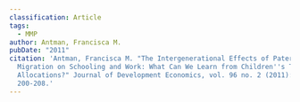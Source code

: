 ```yaml
---
classification: Article
tags:
  - MMP
author: Antman, Francisca M.
pubDate: "2011"
citation: 'Antman, Francisca M. "The Intergenerational Effects of Paternal
  Migration on Schooling and Work: What Can We Learn from Children''s Time
  Allocations?" Journal of Development Economics, vol. 96 no. 2 (2011):
  200-208.'
---
```

